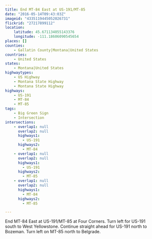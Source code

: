 ```yaml
---
title: End MT-84 East at US-191/MT-85
date: "2016-05-14T09:43:03Z"
imageid: "4335119445052026731"
flickrid: "27217899112"
location:
    latitude: 45.671134055143376
    longitude: -111.18606090545654
places: []
counties:
    - Gallatin County|Montana|United States
countries:
    - United States
states:
    - Montana|United States
highwaytypes:
    - US Highway
    - Montana State Highway
    - Montana State Highway
highways:
    - US-191
    - MT-84
    - MT-85
tags:
    - Big Green Sign
    - Intersection
intersections:
    - overlap1: null
      overlap2: null
      highways1:
        - US-191
      highways2:
        - MT-84
    - overlap1: null
      overlap2: null
      highways1:
        - US-191
      highways2:
        - MT-85
    - overlap1: null
      overlap2: null
      highways1:
        - MT-84
      highways2:
        - MT-85

---
```

End MT-84 East at US-191/MT-85 at Four Corners.  Turn left for US-191 south to West Yellowstone.  Continue straight ahead for US-191 north to Bozeman.  Turn left on MT-85 north to Belgrade.